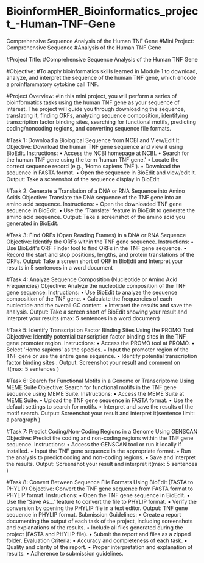 # BioinformHER_Bioinformatics_project_-Human-TNF-Gene
Comprehensive Sequence Analysis of the Human TNF Gene
#Mini Project: Comprehensive Sequence
#Analysis of the Human TNF Gene

#Project Title:
#Comprehensive Sequence Analysis of the Human TNF Gene

#Objective:
#To apply bioinformatics skills learned in Module 1 to download, analyze, and interpret the
sequence of the human TNF gene, which encode a proinflammatory cytokine call TNF.

#Project Overview:
#In this mini project, you will perform a series of bioinformatics tasks using the human TNF
gene as your sequence of interest. The project will guide you through downloading the
sequence, translating it, finding ORFs, analyzing sequence composition, identifying
transcription factor binding sites, searching for functional motifs, predicting coding/noncoding regions, and converting sequence file formats.

#Task 1: Download a Biological Sequence from NCBI and View/Edit It
Objective:
Download the human TNF gene sequence and view it using BioEdit.
Instructions:
• Access the NCBI homepage at NCBI.
• Search for the human TNF gene using the term 'human TNF gene.'
• Locate the correct sequence record (e.g., 'Homo sapiens TNF').
• Download the sequence in FASTA format.
• Open the sequence in BioEdit and view/edit it.
Output:
Take a screenshot of the sequence display in BioEdit

#Task 2: Generate a Translation of a DNA or RNA Sequence into Amino Acids
Objective:
Translate the DNA sequence of the TNF gene into an amino acid sequence.
Instructions:
• Open the downloaded TNF gene sequence in BioEdit.
• Use the 'Translate' feature in BioEdit to generate the amino acid sequence.
Output:
Take a screenshot of the amino acid you generated in BioEdit.

#Task 3: Find ORFs (Open Reading Frames) in a DNA or RNA Sequence
Objective:
Identify the ORFs within the TNF gene sequence.
Instructions:
• Use BioEdit's ORF Finder tool to find ORFs in the TNF gene sequence.
• Record the start and stop positions, lengths, and protein translations of the ORFs.
Output:
Take a screen short of ORF in BioEdit and Interpret your results in 5 sentences in a word
document

#Task 4: Analyze Sequence Composition (Nucleotide or Amino Acid Frequencies)
Objective:
Analyze the nucleotide composition of the TNF gene sequence.
Instructions:
• Use BioEdit to analyze the sequence composition of the TNF gene.
• Calculate the frequencies of each nucleotide and the overall GC content.
• Interpret the results and save the analysis.
Output:
Take a screen short of BioEdit showing your result and interpret your results (max: 5
sentences in a word document)

#Task 5: Identify Transcription Factor Binding Sites Using the PROMO Tool
Objective:
Identify potential transcription factor binding sites in the TNF gene promoter region.
Instructions:
• Access the PROMO tool at PROMO.
• Select 'Homo sapiens' as the species.
• Input the promoter region of the TNF gene or use the entire gene sequence.
• Identify potential transcription factor binding sites .
Output:
Screenshot your result and comment on it(max: 5 sentences )

#Task 6: Search for Functional Motifs in a Genome or Transcriptome Using MEME
Suite
Objective:
Search for functional motifs in the TNF gene sequence using MEME Suite.
Instructions:
• Access the MEME Suite at MEME Suite.
• Upload the TNF gene sequence in FASTA format.
• Use the default settings to search for motifs.
• Interpret and save the results of the motif search.
Output:
Screenshot your result and interpret it(sentence limit: a paragraph )

#Task 7: Predict Coding/Non-Coding Regions in a Genome Using GENSCAN
Objective:
Predict the coding and non-coding regions within the TNF gene sequence.
Instructions:
• Access the GENSCAN tool or run it locally if installed.
• Input the TNF gene sequence in the appropriate format.
• Run the analysis to predict coding and non-coding regions.
• Save and interpret the results.
Output:
Screenshot your result and interpret it(max: 5 sentences )

#Task 8: Convert Between Sequence File Formats Using BioEdit (FASTA to
PHYLIP)
Objective:
Convert the TNF gene sequence from FASTA format to PHYLIP format.
Instructions:
• Open the TNF gene sequence in BioEdit.
• Use the 'Save As...' feature to convert the file to PHYLIP format.
• Verify the conversion by opening the PHYLIP file in a text editor.
Output:
TNF gene sequence in PHYLIP format.
Submission Guidelines:
• Create a report documenting the output of each task of the project, including
screenshots and explanations of the results.
• Include all files generated during the project (FASTA and PHYLIP file).
• Submit the report and files as a zipped folder.
Evaluation Criteria:
• Accuracy and completeness of each task.
• Quality and clarity of the report.
• Proper interpretation and explanation of results.
• Adherence to submission guidelines.
